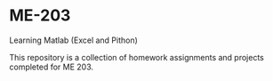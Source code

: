 # ME-203
Learning Matlab (Excel and Pithon) 


This repository is a collection of homework assignments and projects completed for ME 203. 
